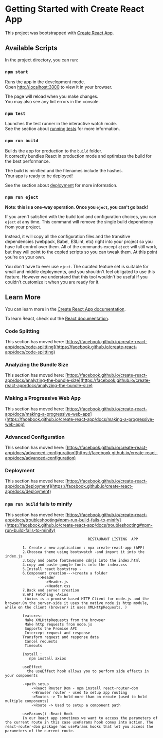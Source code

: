# Getting Started with Create React App

This project was bootstrapped with [Create React App](https://github.com/facebook/create-react-app).

## Available Scripts

In the project directory, you can run:

### `npm start`

Runs the app in the development mode.\
Open [http://localhost:3000](http://localhost:3000) to view it in your browser.

The page will reload when you make changes.\
You may also see any lint errors in the console.

### `npm test`

Launches the test runner in the interactive watch mode.\
See the section about [running tests](https://facebook.github.io/create-react-app/docs/running-tests) for more information.

### `npm run build`

Builds the app for production to the `build` folder.\
It correctly bundles React in production mode and optimizes the build for the best performance.

The build is minified and the filenames include the hashes.\
Your app is ready to be deployed!

See the section about [deployment](https://facebook.github.io/create-react-app/docs/deployment) for more information.

### `npm run eject`

**Note: this is a one-way operation. Once you `eject`, you can't go back!**

If you aren't satisfied with the build tool and configuration choices, you can `eject` at any time. This command will remove the single build dependency from your project.

Instead, it will copy all the configuration files and the transitive dependencies (webpack, Babel, ESLint, etc) right into your project so you have full control over them. All of the commands except `eject` will still work, but they will point to the copied scripts so you can tweak them. At this point you're on your own.

You don't have to ever use `eject`. The curated feature set is suitable for small and middle deployments, and you shouldn't feel obligated to use this feature. However we understand that this tool wouldn't be useful if you couldn't customize it when you are ready for it.

## Learn More

You can learn more in the [Create React App documentation](https://facebook.github.io/create-react-app/docs/getting-started).

To learn React, check out the [React documentation](https://reactjs.org/).

### Code Splitting

This section has moved here: [https://facebook.github.io/create-react-app/docs/code-splitting](https://facebook.github.io/create-react-app/docs/code-splitting)

### Analyzing the Bundle Size

This section has moved here: [https://facebook.github.io/create-react-app/docs/analyzing-the-bundle-size](https://facebook.github.io/create-react-app/docs/analyzing-the-bundle-size)

### Making a Progressive Web App

This section has moved here: [https://facebook.github.io/create-react-app/docs/making-a-progressive-web-app](https://facebook.github.io/create-react-app/docs/making-a-progressive-web-app)

### Advanced Configuration

This section has moved here: [https://facebook.github.io/create-react-app/docs/advanced-configuration](https://facebook.github.io/create-react-app/docs/advanced-configuration)

### Deployment

This section has moved here: [https://facebook.github.io/create-react-app/docs/deployment](https://facebook.github.io/create-react-app/docs/deployment)

### `npm run build` fails to minify

This section has moved here: [https://facebook.github.io/create-react-app/docs/troubleshooting#npm-run-build-fails-to-minify](https://facebook.github.io/create-react-app/docs/troubleshooting#npm-run-build-fails-to-minify)




                                          RESTAURANT LISTING  APP

            1. Create a new application : npx create-react-app (APP)
            2.Choosea theme using bootswatch -and import it into the index.js
            3.Copy and paste fontawesome cdnjs into the index.html
            4.copy and paste google fonts into the index.css
            5.Install react bootstrap -
            6.Component creation--->create a folder
                   ->Header
                      ->Header.js
                      ->Header.css
            7.Back end server creation
            8.API Fetching -Axios
             (Axios is a promise-based HTTP Client for node.js and the browser.On the server-side it uses the native node.js http module, while on the client (browser) it uses XMLHttpRequests. )

            features:
             Make XMLHttpRequests from the browser
             Make http requests from node.js
             Supports the Promise API
             Intercept request and response
            Transform request and response data
             Cancel requests
             Timeouts

            Install :
               npm install axios

            useEffect
              the useEffect hook allows you to perform side effects in your components

            ->path setup
                ->React Router Dom - npm install react-router-dom
                ->Browser router - used to setup app routing
                ->Routes -> To hold more than on eroute (used to hold multiple components)
                ->Route -> Used to setup a component path

            useParams() -React Hook
            In our React app sometimes we want to access the parameters of the current route in this case useParams hook comes into action. The react-router-dom package has useParams hooks that let you access the parameters of the current route.
            